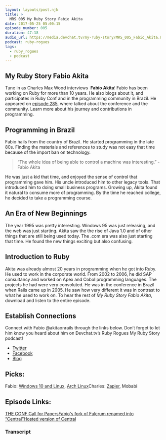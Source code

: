 ```yaml
---
layout: layouts/post.njk
title: >
  MRS 005 My Ruby Story Fabio Akita
date: 2017-05-25 05:00:15
episode_number: 005
duration: 47:18
audio_url: https://media.devchat.tv/my-ruby-story/MRS_005_Fabio_Akita.mp3
podcast: ruby-rogues
tags:
  - ruby_rogues
  - podcast
---
```


## My&nbsp;Ruby Story Fabio Akita

Tune in as&nbsp;Charles Max Wood interviews&nbsp; **Fabio Akita**!&nbsp;Fabio has been working on Ruby for more than 10 years. He also blogs about it, and participates in Ruby Conf and in the programming community in Brazil. He appeared on [episode 285](https://devchat.tv/ruby-rogues/285-rr-ruby-conf-brazil-and-building-communities-with-fabio-akita), where talked about the conference and the community. Learn more about his journey and contributions in programming.

## Programming in Brazil

Fabio hails from the country of Brazil. He started programming in the late 80s. Finding the materials and references to study was not easy that time because of the import ban on technology.

> “The whole idea of being able to control a machine was interesting.” -Fabio Akita

He was just a kid that time, and enjoyed the sense of control that programming gave him. His uncle introduced him to other legacy tools. That introduced him to doing small business programs. Growing up, Akita found it natural to consume more of programming. By the time he reached college, he decided to take a programming course.

## An Era of New Beginnings

The year 1995 was pretty interesting. Windows 95 was just releasing, and the web was just starting. Akita saw the the rise of Java 1.0 and of other things that are still being used today. The .com era was also just starting that time. He found the new things exciting but also confusing.

## Introduction to Ruby

Akita was already almost 20 years in programming when he got into Ruby. He used to work in the corporate world. From 2002 to 2006, he did SAP consultancy and worked on Apex and Cobol programming languages. The projects he had were very convoluted. He was in the conference in Brazil when Rails came up in 2005. He saw how very different it was in contrast to what he used to work on. To hear the rest of _My Ruby Story Fabio Akita_, download and listen&nbsp;to the entire episode.

## Establish Connections

Connect with Fabio&nbsp;@akitaonrails through the links below. Don’t forget to let him know you heard about him on Devchat.tv’s Ruby Rogues My Ruby Story podcast!

- [Twitter](https://twitter.com/akitaonrails)
- [Facebook](https://www.facebook.com/akitaonrails)
- [Blog](http://www.akitaonrails.com/)

## Picks:

Fabio: [Windows 10 and Linux](http://www.akitaonrails.com/2016/07/26/the-year-of-linux-on-the-desktop-it-s-usable), [Arch Linux](http://www.akitaonrails.com/archlinux)Charles: [Zapier](https://zapier.com/),&nbsp;Mobabi

## Episode Links:

[THE CONF Call for Papers](http://cfp.theconf.club/)[Fabio's fork of Fulcrum renamed into “Central”](https://github.com/Codeminer42/cm42-central)[Hosted version of Central](http://central.cm42.io/)

### Transcript
